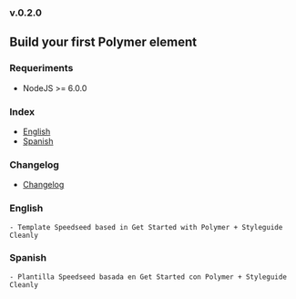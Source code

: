 ### v.0.2.0

## Build your first Polymer element

### Requeriments
- NodeJS >= 6.0.0

### Index
- [English](#english)
- [Spanish](#spanish)

### Changelog
- [Changelog](https://github.com/ifedu/generator-speedseed-cleanly-polymer-get-started/blob/master/CHANGELOG.md)

### English
    - Template Speedseed based in Get Started with Polymer + Styleguide Cleanly

### Spanish
    - Plantilla Speedseed basada en Get Started con Polymer + Styleguide Cleanly